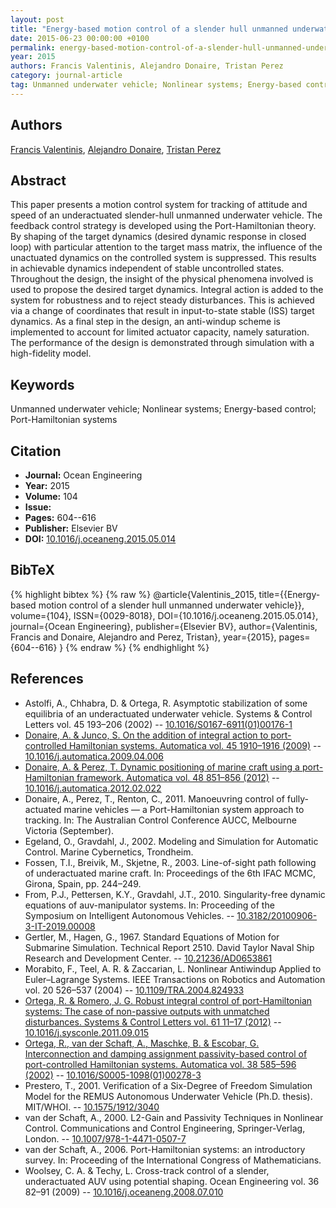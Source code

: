 ```yaml
---
layout: post
title: "Energy-based motion control of a slender hull unmanned underwater vehicle"
date: 2015-06-23 00:00:00 +0100
permalink: energy-based-motion-control-of-a-slender-hull-unmanned-underwater-vehicle
year: 2015
authors: Francis Valentinis, Alejandro Donaire, Tristan Perez
category: journal-article
tag: Unmanned underwater vehicle; Nonlinear systems; Energy-based control; Port-Hamiltonian systems
---
```

 
## Authors
[Francis Valentinis](authors/francis-valentinis), [Alejandro Donaire](authors/alejandro-donaire), [Tristan Perez](authors/tristan-perez)
 
## Abstract
This paper presents a motion control system for tracking of attitude and speed of an underactuated slender-hull unmanned underwater vehicle. The feedback control strategy is developed using the Port-Hamiltonian theory. By shaping of the target dynamics (desired dynamic response in closed loop) with particular attention to the target mass matrix, the influence of the unactuated dynamics on the controlled system is suppressed. This results in achievable dynamics independent of stable uncontrolled states. Throughout the design, the insight of the physical phenomena involved is used to propose the desired target dynamics. Integral action is added to the system for robustness and to reject steady disturbances. This is achieved via a change of coordinates that result in input-to-state stable (ISS) target dynamics. As a final step in the design, an anti-windup scheme is implemented to account for limited actuator capacity, namely saturation. The performance of the design is demonstrated through simulation with a high-fidelity model.
 
## Keywords
Unmanned underwater vehicle; Nonlinear systems; Energy-based control; Port-Hamiltonian systems
 
## Citation
- **Journal:** Ocean Engineering
- **Year:** 2015
- **Volume:** 104
- **Issue:** 
- **Pages:** 604--616
- **Publisher:** Elsevier BV
- **DOI:** [10.1016/j.oceaneng.2015.05.014](https://doi.org/10.1016/j.oceaneng.2015.05.014)
 
## BibTeX
{% highlight bibtex %}
{% raw %}
@article{Valentinis_2015,
  title={{Energy-based motion control of a slender hull unmanned underwater vehicle}},
  volume={104},
  ISSN={0029-8018},
  DOI={10.1016/j.oceaneng.2015.05.014},
  journal={Ocean Engineering},
  publisher={Elsevier BV},
  author={Valentinis, Francis and Donaire, Alejandro and Perez, Tristan},
  year={2015},
  pages={604--616}
}
{% endraw %}
{% endhighlight %}
 
## References
- Astolfi, A., Chhabra, D. & Ortega, R. Asymptotic stabilization of some equilibria of an underactuated underwater vehicle. Systems &amp; Control Letters vol. 45 193–206 (2002) -- [10.1016/S0167-6911(01)00176-1](https://doi.org/10.1016/S0167-6911(01)00176-1)
- [Donaire, A. & Junco, S. On the addition of integral action to port-controlled Hamiltonian systems. Automatica vol. 45 1910–1916 (2009)](on-the-addition-of-integral-action-to-port-controlled-hamiltonian-systems) -- [10.1016/j.automatica.2009.04.006](https://doi.org/10.1016/j.automatica.2009.04.006)
- [Donaire, A. & Perez, T. Dynamic positioning of marine craft using a port-Hamiltonian framework. Automatica vol. 48 851–856 (2012)](dynamic-positioning-of-marine-craft-using-a-port-hamiltonian-framework) -- [10.1016/j.automatica.2012.02.022](https://doi.org/10.1016/j.automatica.2012.02.022)
- Donaire, A., Perez, T., Renton, C., 2011. Manoeuvring control of fully-actuated marine vehicles — a Port-Hamiltonian system approach to tracking. In: The Australian Control Conference AUCC, Melbourne Victoria (September).
- Egeland, O., Gravdahl, J., 2002. Modeling and Simulation for Automatic Control. Marine Cybernetics, Trondheim.
- Fossen, T.I., Breivik, M., Skjetne, R., 2003. Line-of-sight path following of underactuated marine craft. In: Proceedings of the 6th IFAC MCMC, Girona, Spain, pp. 244–249.
- From, P.J., Pettersen, K.Y., Gravdahl, J.T., 2010. Singularity-free dynamic equations of auv-manipulator systems. In: Proceeding of the Symposium on Intelligent Autonomous Vehicles. -- [10.3182/20100906-3-IT-2019.00008](https://doi.org/10.3182/20100906-3-IT-2019.00008)
- Gertler, M., Hagen, G., 1967. Standard Equations of Motion for Submarine Simulation. Technical Report 2510. David Taylor Naval Ship Research and Development Center. -- [10.21236/AD0653861](https://doi.org/10.21236/AD0653861)
- Morabito, F., Teel, A. R. & Zaccarian, L. Nonlinear Antiwindup Applied to Euler–Lagrange Systems. IEEE Transactions on Robotics and Automation vol. 20 526–537 (2004) -- [10.1109/TRA.2004.824933](https://doi.org/10.1109/TRA.2004.824933)
- [Ortega, R. & Romero, J. G. Robust integral control of port-Hamiltonian systems: The case of non-passive outputs with unmatched disturbances. Systems &amp; Control Letters vol. 61 11–17 (2012)](robust-integral-control-of-port-hamiltonian-systems-the-case-of-non-passive-outputs-with-unmatched-disturbances) -- [10.1016/j.sysconle.2011.09.015](https://doi.org/10.1016/j.sysconle.2011.09.015)
- [Ortega, R., van der Schaft, A., Maschke, B. & Escobar, G. Interconnection and damping assignment passivity-based control of port-controlled Hamiltonian systems. Automatica vol. 38 585–596 (2002)](interconnection-and-damping-assignment-passivity-based-control-of-port-controlled-hamiltonian-systems) -- [10.1016/S0005-1098(01)00278-3](https://doi.org/10.1016/S0005-1098(01)00278-3)
- Prestero, T., 2001. Verification of a Six-Degree of Freedom Simulation Model for the REMUS Autonomous Underwater Vehicle (Ph.D. thesis). MIT/WHOI. -- [10.1575/1912/3040](https://doi.org/10.1575/1912/3040)
- van der Schaft, A., 2000. L2-Gain and Passivity Techniques in Nonlinear Control. Communications and Control Engineering, Springer-Verlag, London. -- [10.1007/978-1-4471-0507-7](https://doi.org/10.1007/978-1-4471-0507-7)
- van der Schaft, A., 2006. Port-Hamiltonian systems: an introductory survey. In: Proceeding of the International Congress of Mathematicians.
- Woolsey, C. A. & Techy, L. Cross-track control of a slender, underactuated AUV using potential shaping. Ocean Engineering vol. 36 82–91 (2009) -- [10.1016/j.oceaneng.2008.07.010](https://doi.org/10.1016/j.oceaneng.2008.07.010)

